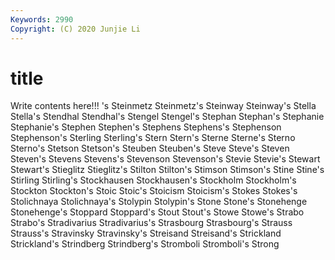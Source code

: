 ```yaml
---
Keywords: 2990
Copyright: (C) 2020 Junjie Li
---
```


# title

Write contents here!!!
's 
Steinmetz 
Steinmetz's 
Steinway 
Steinway's 
Stella 
Stella's 
Stendhal
Stendhal's 
Stengel 
Stengel's 
Stephan 
Stephan's 
Stephanie 
Stephanie's 
Stephen 
Stephen's 
Stephens
Stephens's 
Stephenson 
Stephenson's 
Sterling 
Sterling's 
Stern 
Stern's 
Sterne 
Sterne's 
Sterno
Sterno's 
Stetson 
Stetson's 
Steuben 
Steuben's 
Steve 
Steve's 
Steven 
Steven's 
Stevens
Stevens's 
Stevenson 
Stevenson's 
Stevie 
Stevie's 
Stewart 
Stewart's 
Stieglitz 
Stieglitz's 
Stilton
Stilton's 
Stimson 
Stimson's 
Stine 
Stine's 
Stirling 
Stirling's 
Stockhausen 
Stockhausen's 
Stockholm
Stockholm's 
Stockton 
Stockton's 
Stoic 
Stoic's 
Stoicism 
Stoicism's 
Stokes 
Stokes's 
Stolichnaya
Stolichnaya's 
Stolypin 
Stolypin's 
Stone 
Stone's 
Stonehenge 
Stonehenge's 
Stoppard 
Stoppard's 
Stout
Stout's 
Stowe 
Stowe's 
Strabo 
Strabo's 
Stradivarius 
Stradivarius's 
Strasbourg 
Strasbourg's 
Strauss
Strauss's 
Stravinsky 
Stravinsky's 
Streisand 
Streisand's 
Strickland 
Strickland's 
Strindberg 
Strindberg's 
Stromboli
Stromboli's 
Strong 
